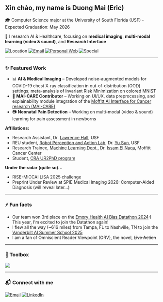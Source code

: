 ## Xin chào, my name is Duong Mai (Eric)  
🎓 Computer Science major at the University of South Florida (USF) - Expected Graduation: May 2026

🔬 I research AI & Healthcare, focusing on **medical imaging**, **multi-modal learning (video & sound)**, and **Research Interface**

![Location](https://img.shields.io/badge/Location-Tampa%2C%20FL-green)
[![Email](https://img.shields.io/badge/Email-mai247@usf.edu-cfa5b0?style=flat&logo=gmail&logoColor=ffffff)](mailto:mai247@usf.edu)
[![Personal Web](https://img.shields.io/badge/Website-https%3A%2F%2Fduongmai127.github.io%2F-blue)](https://duongmai127.github.io/)
![Special](https://img.shields.io/badge/Currently-Looking%20for%20PhD-green?style=social)


---

### ✨ Featured Work

- 📊 **AI & Medical Imaging** – Developed noise-augmented models for COVID-19 chest X-ray classification in out-of-distribution (OOD) settings; meta-analysis of Invariant Risk Minimization on colored MNIST
- 🩻 **MAI-CARE Contributor** – Working on UI/UX, data preprocessing, and explainability module integration of the [Moffitt AI Interface for Cancer research (MAI-CARE)](https://pubmed.ncbi.nlm.nih.gov/36716497/)
- 📷 **Neonatal Pain Detection** – Working on multi-modal (video & sound) learning for pain assessment in newborns

**Affiliations:** 
- Research Assistant, Dr. [Lawrence Hall](https://scholar.google.com/citations?user=AKHplAUAAAAJ&hl=en), USF
- REU student, [Robot Perception and Action Lab](https://rpal.cse.usf.edu/project_neonatal_pain/), Dr. [Yu Sun](https://cse.usf.edu/~yusun/), USF
- Research Trainee, [Machine Learning Dept.](https://lab.moffitt.org/elnaqa/), Dr. [Issam El Naqa](https://scholar.google.com/citations?user=9Vdfc2sAAAAJ&hl=en), Moffitt Cancer Center
- Student, [CRA UR2PhD program](https://cra.org/ur2phd/for-undergraduate-students/)

**Under the radar (quite so)...**
- RISE-MICCAI LISA 2025 challenge
- Preprint Under Review at SPIE Medical Imaging 2026: Computer-Aided Diagnosis (will reveal later...)

---

### ⚡ Fun facts
- Our team won 3rd place on the [Emory Health AI Bias Datathon 2024](https://datathon.org/):) This year, I'm excited to join the Datathon again!
- I flew all the way (~616 miles) from Tampa, FL to Nashville, TN to join the [Vanderbilt AI Summer School 2025](https://www.vanderbilt.edu/valiant/ai-summer-school-2025/)
- I am a fan of Omniscient Reader Viewpoint (ORV), the novel, ~~Live Action~~

---

### 🧰 Toolbox
<img src="https://skillicons.dev/icons?i=python,pytorch,git,github,docker,linux,vscode,md&theme=light&perline=8" />

---

### 📬 Connect with me
[![Email](https://img.shields.io/badge/Email-mai247@usf.edu-cfa5b0?style=flat&logo=gmail&logoColor=ffffff)](mailto:mai247@usf.edu)
[![LinkedIn](https://img.shields.io/badge/LinkedIn-Profile-cfa5b0?style=flat&logo=linkedin&logoColor=ffffff)](https://www.linkedin.com/in/duongmai127/)


<!--
**ElyssaMcMaster/ElyssaMcMaster** is a ✨ _special_ ✨ repository because its `README.md` (this file) appears on your GitHub profile.
!!!
Here are some ideas to get you started:

- 🔭 I’m currently working on ...
- 🌱 I’m currently learning ...
- 👯 I’m looking to collaborate on ...
- 🤔 I’m looking for help with ...
- 💬 Ask me about ...
- 📫 How to reach me: ...
- 😄 Pronouns: ...
- ⚡ Fun fact: ...
-->
